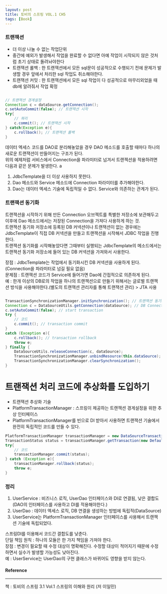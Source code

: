 ```yaml
---
layout: post
title: 토비의 스프링 VOL.1 CH5
tags: [Book]
---
```


### 트랜잭션 

-   더 이상 나눌 수 없는 작업단위
-   중간에 예외가 발생해서 작업을 완료할 수 없다면 아예 작업이 시작되지 않은 것처럼 초기 상태로 돌려놔야한다
-   트랜잭션 롤백 : 한 트랜잭션에서 모든 sql문이 성공적으로 수행되기 전에 문제가 발생할 경우 앞에서 처리한 sql 작업도 취소해야한다. 
-   트랜잭션 커밋 : 한 트랜잭션에서 모든 sql 작업이 다 성공적으로 마무리외었을 때 db에 알려줘서 작업 확정

``` java

// 트랜잭션 경계설정
Connection c = dataSource.getConnection();
c.setAutoCommit(false); // 트랜잭션 시작
try{
    // 쿼리
    c.commit(); // 트랜잭션 시작
} catch(Exception e){
    c.rollback(); // 트랜잭션 롤백
}

```

데이터 엑세스 코드를 DAO로 분리해놓았을 경우 DAO 메소드를 호출할 때마다 하나의 새로운 트랜잭션이 만들어지는 구조가 된다.  
위의 예제처럼 서비스에서 Connection을 파라미터로 넘겨서 트랜젝션을 적용하려면 다음과 같은 문제가 발생한다.
a
1. JdbcTemplate을 더 이상 사용하지 못한다.
2. Dao 메소드와 Service 메소드에 Connection 파라미터를 추가해야한다.
3. Dao는 데이터 엑세스 기술에 독립적일 수 없다. Service와 의존하는 관계가 된다.  

### 트랜잭션 동기화 

트랜잭션을 시작하기 위해 만든 Connection 오브젝트를 특별한 저장소에 보관해두고 이후에 Dao 메소드에서는 저장된 Connection을 가져다 사용하게 하는 것.  
트랜잭션 동기화 저장소에 등록된 DB 커넥션이나 트랜잭션이 없는 경우에는 JdbcTemplate이 직접 DB 커넥션을 만들고 트랜잭션을 시작해서 JDBC 작업을 진행한다.  
트랜잭션 동기화를 시작해놓았다면 그때부터 실행되는 JdbcTemplate의 메소드에서는 트랜잭션 동기화 저장소에 들어 있는 DB 커넥션을 가져와서 사용한다.  

장점 : JdbcTemplate는 작업에서 동기화시킨 DB 커넥션을 사용하게 된다. (Connection을 파라미터로 넘길 필요 없음)  
문제점 : 트랜잭션 코드가 Service에 들어가면 Dao에 간접적으로 의존하게 된다.  
예 : 한개 이상의 DB로의 작업을 하나의 트랜잭션으로 만들기 위해서는 글로벌 트랜잭션 방식을 사용해야한다.(별도의 트랜잭션 관리자를 통해 트랜잭션 관리) > JTA 사용  

``` java 

TransactionSynchronizationManager.initSynchronization(); // 트랜잭션 동기화 작업 초기화
Connection c = DataSourceUtils.getConnection(dataSource); // DB Connection
c.setAutoCommit(false); // start transaction
try {
    // 코드
    c.commit(); // transaction commit
}
catch (Exception e){
    c.rollback(); // transaction rollback
    throw e;
} finally {
    DataSourceUtils.releaseConnection(c, dataSource);
    TransactionSynchronizationManager.unbindResource(this.dataSource);
    TransactionSynchronizationManager.clearSynchronization();
}
```

# 트랜잭션 처리 코드에 추상화를 도입하기

-   트랜잭션 추상화 기술 
-   PlatformTransactionManager : 스프링이 제공하는 트랜잭션 경게설정을 위한 추상 인터페이스
-   PlatformTransactionManager를 빈으로 DI 받아서 사용하면 트랜잭션 기술에서 완전히 독립적인 코드를 만들 수 있다. 

``` java
PlatformTransactionManager transactionManager = new DataSourceTransactionManager(dataSource);
TransactionStatus status = transactionManager.getTransaction(new DefaultTransactionDefinition());
try{
    // 코드
    transactionManager.commit(status);
} catch (Exception e){
    transactionManager.rollback(status);
    throw e;
} 
```

### 정리

1. UserService : 비즈니스 로직, UserDao 인터페이스와 DI로 연결됨, 낮은 결합도 (DAO의 인터페이스를 사용하고 DI를 적용해야한다.)
2. UserDao : 데이터 엑세스 로직, DB 연결을 생성하는 방법에 독립적(DataSource)
3. UserService는 PlatformTransactionManager 인터페이스를 사용해서 트랜잭션 기술에 독립되었다.

스프링DI를 이용해서 코드간 결합도를 낮춘다.  
단일 책임 원칙 : 하나의 모듈은 한 가지 책임을 가져야 한다.  
장점 : 변경이 필요할 때 수정 대상이 명확해진다. 수정할 대상이 적어지기 때문에 수정하면서 실수가 발생할 가능성도 낮아진다.   
예 : UserService는 UserDao의 구현 클래스가 바뀌어도 영향을 받지 않는다.  

#### Reference
* * *
책 : 토비의 스프링 3.1 Vol.1 스프링의 이해와 원리 (저 이일민)